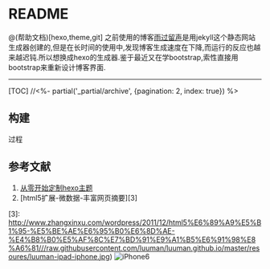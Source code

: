 # README

@(帮助文档)[hexo,theme,git]
之前使用的博客[雨过留声][1]是用jekyll这个静态网站生成器创建的,但是在长时间的使用中,发现博客生成速度在下降,而运行的反应也越来越迟钝.所以想换成hexo的生成器.鉴于最近又在学bootstrap,索性直接用bootstrap来重新设计博客界面.

---
[TOC]
//<%- partial('_partial/archive', {pagination: 2, index: true}) %>

## 构建
过程

## 参考文献
1. [从零开始定制hexo主题][2]
2. [html5扩展-微数据-丰富网页摘要][3]


[1]: haojunyu.com
[2]: http://www.maintao.com/2014/hexo-theme-from-scratch/
[3]: http://www.zhangxinxu.com/wordpress/2011/12/html5%E6%89%A9%E5%B1%95-%E5%BE%AE%E6%95%B0%E6%8D%AE-%E4%B8%B0%E5%AF%8C%E7%BD%91%E9%A1%B5%E6%91%98%E8%A6%81///raw.githubusercontent.com/luuman/luuman.github.io/master/resoures/luuman-ipad-iphone.jpg)
![iPhone6](https://raw.githubusercontent.com/luuman/luuman.github.io/master/resoures/iPhone6-mockup.jpg)

